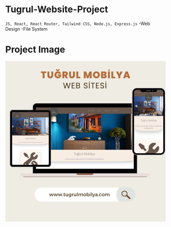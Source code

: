 # Tugrul-Website-Project
`JS, React, React Router, Tailwind CSS, Node.js, Express.js` -Web Design -File System

# **Project Image**
![Proje Resmi](project-image.png)
